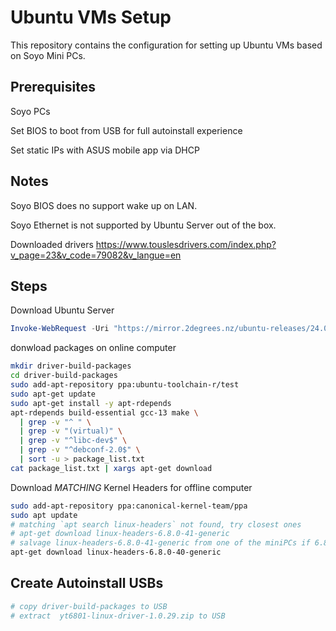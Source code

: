 # Ubuntu VMs Setup

This repository contains the configuration for setting up Ubuntu VMs based on Soyo Mini PCs.

## Prerequisites

Soyo PCs

Set BIOS to boot from USB for full autoinstall experience

Set static IPs with ASUS mobile app via DHCP

## Notes

Soyo BIOS does no support wake up on LAN.

Soyo Ethernet is not supported by Ubuntu Server out of the box.

Downloaded drivers
https://www.touslesdrivers.com/index.php?v_page=23&v_code=79082&v_langue=en

## Steps

Download Ubuntu Server

```powershell
Invoke-WebRequest -Uri "https://mirror.2degrees.nz/ubuntu-releases/24.04.1/ubuntu-24.04.1-live-server-amd64.iso" -OutFile "C:\Users\borex\Downloads\ubuntu-24.04.1-live-server-amd64.iso"
```

donwload packages on online computer

```sh
mkdir driver-build-packages
cd driver-build-packages
sudo add-apt-repository ppa:ubuntu-toolchain-r/test
sudo apt-get update
sudo apt-get install -y apt-rdepends
apt-rdepends build-essential gcc-13 make \
  | grep -v "^ " \
  | grep -v "(virtual)" \
  | grep -v "^libc-dev$" \
  | grep -v "^debconf-2.0$" \
  | sort -u > package_list.txt
cat package_list.txt | xargs apt-get download
```

Download *MATCHING* Kernel Headers for offline computer

```sh
sudo add-apt-repository ppa:canonical-kernel-team/ppa
sudo apt update
# matching `apt search linux-headers` not found, try closest ones
# apt-get download linux-headers-6.8.0-41-generic
# salvage linux-headers-6.8.0-41-generic from one of the miniPCs if 6.8.0-40 does not work
apt-get download linux-headers-6.8.0-40-generic
```

## Create Autoinstall USBs

```sh
# copy driver-build-packages to USB
# extract  yt6801-linux-driver-1.0.29.zip to USB
```
